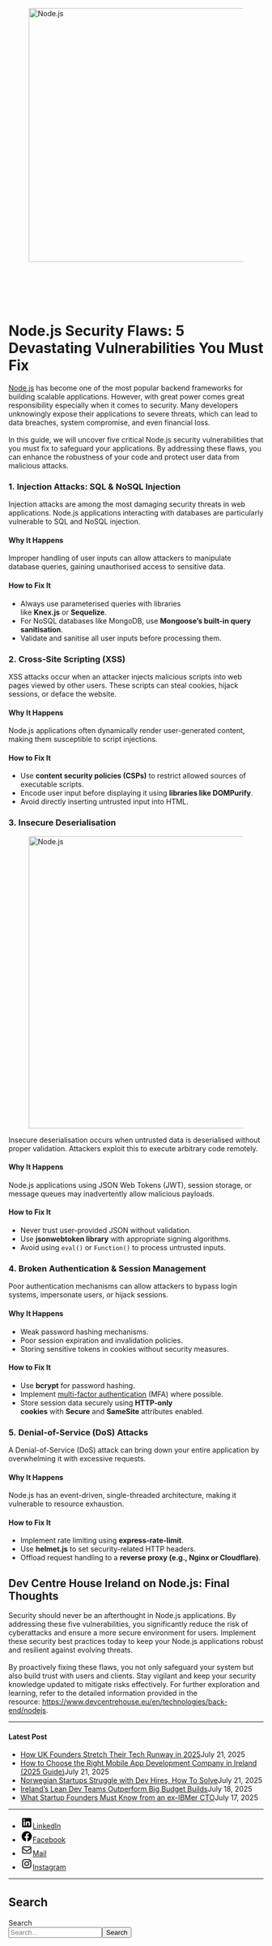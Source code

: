 
<div class="wp-block-columns alignwide is-layout-flex wp-container-core-columns-is-layout-8ba3830c wp-block-columns-is-layout-flex" style="margin-top:0;margin-bottom:0;padding-right:0;padding-left:0">
<div class="wp-block-column is-layout-flow wp-block-column-is-layout-flow" style="flex-basis:70%">
<div class="wp-block-group has-global-padding is-layout-constrained wp-block-group-is-layout-constrained"><figure class="alignwide wp-block-post-featured-image" style="padding-bottom:2vh;"><img alt="Node.js" class="attachment-post-thumbnail size-post-thumbnail wp-post-image" decoding="async" fetchpriority="high" height="500" sizes="(max-width: 1000px) 100vw, 1000px" src="https://www.devcentrehouse.eu/blogs/wp-content/uploads/2025/04/nodejs-identify.jpg" srcset="https://www.devcentrehouse.eu/blogs/wp-content/uploads/2025/04/nodejs-identify.jpg 1000w, https://www.devcentrehouse.eu/blogs/wp-content/uploads/2025/04/nodejs-identify-300x150.jpg 300w, https://www.devcentrehouse.eu/blogs/wp-content/uploads/2025/04/nodejs-identify-768x384.jpg 768w" style="border-radius:0px;object-fit:cover;" width="1000"/></figure>
<h1 class="alignwide wp-block-post-title has-x-large-font-size">Node.js Security Flaws: 5 Devastating Vulnerabilities You Must Fix</h1>
<div aria-hidden="true" class="wp-block-spacer" style="height:var(--wp--preset--spacing--10)"></div>
</div>
<div class="wp-block-group has-global-padding is-layout-constrained wp-block-group-is-layout-constrained"><div class="entry-content alignwide wp-block-post-content has-global-padding is-layout-constrained wp-container-core-post-content-is-layout-a5dd074b wp-block-post-content-is-layout-constrained">
<p><a href="https://www.devcentrehouse.eu/en/technologies/back-end/nodejs">Node.js</a> has become one of the most popular backend frameworks for building scalable applications. However, with great power comes great responsibility especially when it comes to security. Many developers unknowingly expose their applications to severe threats, which can lead to data breaches, system compromise, and even financial loss.<br/><br/>In this guide, we will uncover five critical Node.js security vulnerabilities that you must fix to safeguard your applications. By addressing these flaws, you can enhance the robustness of your code and protect user data from malicious attacks.</p>
<h3 class="wp-block-heading">1. <strong>Injection Attacks: SQL &amp; NoSQL Injection</strong></h3>
<p>Injection attacks are among the most damaging security threats in web applications. Node.js applications interacting with databases are particularly vulnerable to SQL and NoSQL injection.</p>
<h4 class="wp-block-heading"><strong>Why It Happens</strong></h4>
<p>Improper handling of user inputs can allow attackers to manipulate database queries, gaining unauthorised access to sensitive data.</p>
<h4 class="wp-block-heading"><strong>How to Fix It</strong></h4>
<ul class="wp-block-list">
<li style="padding-top:var(--wp--preset--spacing--xx-small);padding-bottom:var(--wp--preset--spacing--xx-small)">Always use parameterised queries with libraries like <strong>Knex.js</strong> or <strong>Sequelize</strong>.</li>
<li style="padding-top:var(--wp--preset--spacing--xx-small);padding-bottom:var(--wp--preset--spacing--xx-small)">For NoSQL databases like MongoDB, use <strong>Mongoose’s built-in query sanitisation</strong>.</li>
<li style="padding-top:var(--wp--preset--spacing--xx-small);padding-bottom:var(--wp--preset--spacing--xx-small)">Validate and sanitise all user inputs before processing them.</li>
</ul>
<h3 class="wp-block-heading">2. <strong>Cross-Site Scripting (XSS)</strong></h3>
<p>XSS attacks occur when an attacker injects malicious scripts into web pages viewed by other users. These scripts can steal cookies, hijack sessions, or deface the website.</p>
<h4 class="wp-block-heading"><strong>Why It Happens</strong></h4>
<p>Node.js applications often dynamically render user-generated content, making them susceptible to script injections.</p>
<h4 class="wp-block-heading"><strong>How to Fix It</strong></h4>
<ul class="wp-block-list">
<li style="padding-top:var(--wp--preset--spacing--xx-small);padding-bottom:var(--wp--preset--spacing--xx-small)">Use <strong>content security policies (CSPs)</strong> to restrict allowed sources of executable scripts.</li>
<li style="padding-top:var(--wp--preset--spacing--xx-small);padding-bottom:var(--wp--preset--spacing--xx-small)">Encode user input before displaying it using <strong>libraries like DOMPurify</strong>.</li>
<li style="padding-top:var(--wp--preset--spacing--xx-small);padding-bottom:var(--wp--preset--spacing--xx-small)">Avoid directly inserting untrusted input into HTML.</li>
</ul>
<h3 class="wp-block-heading">3. <strong>Insecure Deserialisation</strong></h3>
<figure class="wp-block-image size-large"><img alt="Node.js" class="wp-image-1512" decoding="async" height="576" sizes="(max-width: 1024px) 100vw, 1024px" src="https://www.devcentrehouse.eu/blogs/wp-content/uploads/2025/04/deser-1-1024x576.jpg" srcset="https://www.devcentrehouse.eu/blogs/wp-content/uploads/2025/04/deser-1-1024x576.jpg 1024w, https://www.devcentrehouse.eu/blogs/wp-content/uploads/2025/04/deser-1-300x169.jpg 300w, https://www.devcentrehouse.eu/blogs/wp-content/uploads/2025/04/deser-1-768x432.jpg 768w, https://www.devcentrehouse.eu/blogs/wp-content/uploads/2025/04/deser-1-1536x864.jpg 1536w, https://www.devcentrehouse.eu/blogs/wp-content/uploads/2025/04/deser-1.jpg 1920w" width="1024"/></figure>
<p>Insecure deserialisation occurs when untrusted data is deserialised without proper validation. Attackers exploit this to execute arbitrary code remotely.</p>
<h4 class="wp-block-heading"><strong>Why It Happens</strong></h4>
<p>Node.js applications using JSON Web Tokens (JWT), session storage, or message queues may inadvertently allow malicious payloads.</p>
<h4 class="wp-block-heading"><strong>How to Fix It</strong></h4>
<ul class="wp-block-list">
<li style="padding-top:var(--wp--preset--spacing--xx-small);padding-bottom:var(--wp--preset--spacing--xx-small)">Never trust user-provided JSON without validation.</li>
<li style="padding-top:var(--wp--preset--spacing--xx-small);padding-bottom:var(--wp--preset--spacing--xx-small)">Use <strong>jsonwebtoken library</strong> with appropriate signing algorithms.</li>
<li style="padding-top:var(--wp--preset--spacing--xx-small);padding-bottom:var(--wp--preset--spacing--xx-small)">Avoid using <code>eval()</code> or <code>Function()</code> to process untrusted inputs.</li>
</ul>
<h3 class="wp-block-heading">4. <strong>Broken Authentication &amp; Session Management</strong></h3>
<p>Poor authentication mechanisms can allow attackers to bypass login systems, impersonate users, or hijack sessions.</p>
<h4 class="wp-block-heading"><strong>Why It Happens</strong></h4>
<ul class="wp-block-list">
<li style="padding-top:var(--wp--preset--spacing--xx-small);padding-bottom:var(--wp--preset--spacing--xx-small)">Weak password hashing mechanisms.</li>
<li style="padding-top:var(--wp--preset--spacing--xx-small);padding-bottom:var(--wp--preset--spacing--xx-small)">Poor session expiration and invalidation policies.</li>
<li style="padding-top:var(--wp--preset--spacing--xx-small);padding-bottom:var(--wp--preset--spacing--xx-small)">Storing sensitive tokens in cookies without security measures.</li>
</ul>
<h4 class="wp-block-heading"><strong>How to Fix It</strong></h4>
<ul class="wp-block-list">
<li style="padding-top:var(--wp--preset--spacing--xx-small);padding-bottom:var(--wp--preset--spacing--xx-small)">Use <strong>bcrypt</strong> for password hashing.</li>
<li style="padding-top:var(--wp--preset--spacing--xx-small);padding-bottom:var(--wp--preset--spacing--xx-small)">Implement <a href="https://en.wikipedia.org/wiki/Multi-factor_authentication" rel="noreferrer noopener nofollow" target="_blank">multi-factor authentication</a> (MFA) where possible.</li>
<li style="padding-top:var(--wp--preset--spacing--xx-small);padding-bottom:var(--wp--preset--spacing--xx-small)">Store session data securely using <strong>HTTP-only cookies</strong> with <strong>Secure</strong> and <strong>SameSite</strong> attributes enabled.</li>
</ul>
<h3 class="wp-block-heading">5. <strong>Denial-of-Service (DoS) Attacks</strong></h3>
<p>A Denial-of-Service (DoS) attack can bring down your entire application by overwhelming it with excessive requests.</p>
<h4 class="wp-block-heading"><strong>Why It Happens</strong></h4>
<p>Node.js has an event-driven, single-threaded architecture, making it vulnerable to resource exhaustion.</p>
<h4 class="wp-block-heading"><strong>How to Fix It</strong></h4>
<ul class="wp-block-list">
<li style="padding-top:var(--wp--preset--spacing--xx-small);padding-bottom:var(--wp--preset--spacing--xx-small)">Implement rate limiting using <strong>express-rate-limit</strong>.</li>
<li style="padding-top:var(--wp--preset--spacing--xx-small);padding-bottom:var(--wp--preset--spacing--xx-small)">Use <strong>helmet.js</strong> to set security-related HTTP headers.</li>
<li style="padding-top:var(--wp--preset--spacing--xx-small);padding-bottom:var(--wp--preset--spacing--xx-small)">Offload request handling to a <strong>reverse proxy (e.g., Nginx or Cloudflare)</strong>.</li>
</ul>
<h2 class="wp-block-heading">Dev Centre House Ireland on Node.js: Final Thoughts</h2>
<p>Security should never be an afterthought in Node.js applications. By addressing these five vulnerabilities, you significantly reduce the risk of cyberattacks and ensure a more secure environment for users. Implement these security best practices today to keep your Node.js applications robust and resilient against evolving threats.<br/><br/>By proactively fixing these flaws, you not only safeguard your system but also build trust with users and clients. Stay vigilant and keep your security knowledge updated to mitigate risks effectively. For further exploration and learning, refer to the detailed information provided in the resource: <a href="https://www.devcentrehouse.eu/en/technologies/back-end/nodejs">https://www.devcentrehouse.eu/en/technologies/back-end/nodejs</a>.</p>
<!--— Calendly inline widget begin ---->


<!--— Calendly inline widget end ---->
</div></div>
</div>
<div class="wp-block-column is-layout-flow wp-block-column-is-layout-flow" style="flex-basis:30%"><aside class="wp-block-template-part">
<div class="wp-block-group is-layout-flow wp-container-core-group-is-layout-0ba1ad86 wp-block-group-is-layout-flow" style="padding-right:0;padding-left:0">
<hr class="wp-block-separator has-text-color has-contrast-color has-alpha-channel-opacity has-contrast-background-color has-background is-style-wide"/>
<h4 class="wp-block-heading has-large-font-size"><strong>Latest Post</strong></h4>
<ul class="wp-block-latest-posts__list has-dates wp-block-latest-posts" style="margin-top:0;margin-bottom:0;margin-left:0;margin-right:0;"><li><a class="wp-block-latest-posts__post-title" href="https://www.devcentrehouse.eu/blogs/uk-founders-tech-runway-strategies-2025/">How UK Founders Stretch Their Tech Runway in 2025</a><time class="wp-block-latest-posts__post-date" datetime="2025-07-21T12:16:21+00:00">July 21, 2025</time></li>
<li><a class="wp-block-latest-posts__post-title" href="https://www.devcentrehouse.eu/blogs/how-to-choose-the-right-mobile-app-development-company-in-ireland-2025-guide/">How to Choose the Right Mobile App Development Company in Ireland (2025 Guide)</a><time class="wp-block-latest-posts__post-date" datetime="2025-07-21T12:04:38+00:00">July 21, 2025</time></li>
<li><a class="wp-block-latest-posts__post-title" href="https://www.devcentrehouse.eu/blogs/norwegian-startups-developer-hiring-challenges/">Norwegian Startups Struggle with Dev Hires, How To Solve</a><time class="wp-block-latest-posts__post-date" datetime="2025-07-21T12:02:22+00:00">July 21, 2025</time></li>
<li><a class="wp-block-latest-posts__post-title" href="https://www.devcentrehouse.eu/blogs/irelands-lean-dev-teams-outperform-big-budget-builds/">Ireland’s Lean Dev Teams Outperform Big Budget Builds</a><time class="wp-block-latest-posts__post-date" datetime="2025-07-18T13:10:01+00:00">July 18, 2025</time></li>
<li><a class="wp-block-latest-posts__post-title" href="https://www.devcentrehouse.eu/blogs/what-startup-founders-must-know-from-an-ex-ibmer-cto/">What Startup Founders Must Know from an ex-IBMer CTO</a><time class="wp-block-latest-posts__post-date" datetime="2025-07-17T14:38:33+00:00">July 17, 2025</time></li>
</ul>
<hr class="wp-block-separator has-text-color has-contrast-color has-alpha-channel-opacity has-contrast-background-color has-background is-style-wide"/>
<ul class="wp-block-social-links is-layout-flex wp-block-social-links-is-layout-flex"><li class="wp-social-link wp-social-link-linkedin wp-block-social-link"><a class="wp-block-social-link-anchor" href="https://www.linkedin.com/company/devcentrehouse/"><svg aria-hidden="true" focusable="false" height="24" version="1.1" viewbox="0 0 24 24" width="24" xmlns="http://www.w3.org/2000/svg"><path d="M19.7,3H4.3C3.582,3,3,3.582,3,4.3v15.4C3,20.418,3.582,21,4.3,21h15.4c0.718,0,1.3-0.582,1.3-1.3V4.3 C21,3.582,20.418,3,19.7,3z M8.339,18.338H5.667v-8.59h2.672V18.338z M7.004,8.574c-0.857,0-1.549-0.694-1.549-1.548 c0-0.855,0.691-1.548,1.549-1.548c0.854,0,1.547,0.694,1.547,1.548C8.551,7.881,7.858,8.574,7.004,8.574z M18.339,18.338h-2.669 v-4.177c0-0.996-0.017-2.278-1.387-2.278c-1.389,0-1.601,1.086-1.601,2.206v4.249h-2.667v-8.59h2.559v1.174h0.037 c0.356-0.675,1.227-1.387,2.526-1.387c2.703,0,3.203,1.779,3.203,4.092V18.338z"></path></svg><span class="wp-block-social-link-label screen-reader-text">LinkedIn</span></a></li>
<li class="wp-social-link wp-social-link-facebook wp-block-social-link"><a class="wp-block-social-link-anchor" href="https://www.facebook.com/devcentrehouse"><svg aria-hidden="true" focusable="false" height="24" version="1.1" viewbox="0 0 24 24" width="24" xmlns="http://www.w3.org/2000/svg"><path d="M12 2C6.5 2 2 6.5 2 12c0 5 3.7 9.1 8.4 9.9v-7H7.9V12h2.5V9.8c0-2.5 1.5-3.9 3.8-3.9 1.1 0 2.2.2 2.2.2v2.5h-1.3c-1.2 0-1.6.8-1.6 1.6V12h2.8l-.4 2.9h-2.3v7C18.3 21.1 22 17 22 12c0-5.5-4.5-10-10-10z"></path></svg><span class="wp-block-social-link-label screen-reader-text">Facebook</span></a></li>
<li class="wp-social-link wp-social-link-mail wp-block-social-link"><a class="wp-block-social-link-anchor" href="/cdn-cgi/l/email-protection#fcdadfcdccc8c7999090dadfcdcdcdc7dadfcccac8c798dadfcdcccdc7dadfcdcdc4c79fdadfcdcccdc792dadfcdcdcac7dadfcdcdc8c799dadfcdccc8c793dadfcdcdcbc7dadfcdcdc9c7dadfcdcccdc7d29989"><svg aria-hidden="true" focusable="false" height="24" version="1.1" viewbox="0 0 24 24" width="24" xmlns="http://www.w3.org/2000/svg"><path d="M19,5H5c-1.1,0-2,.9-2,2v10c0,1.1.9,2,2,2h14c1.1,0,2-.9,2-2V7c0-1.1-.9-2-2-2zm.5,12c0,.3-.2.5-.5.5H5c-.3,0-.5-.2-.5-.5V9.8l7.5,5.6,7.5-5.6V17zm0-9.1L12,13.6,4.5,7.9V7c0-.3.2-.5.5-.5h14c.3,0,.5.2.5.5v.9z"></path></svg><span class="wp-block-social-link-label screen-reader-text">Mail</span></a></li>
<li class="wp-social-link wp-social-link-instagram wp-block-social-link"><a class="wp-block-social-link-anchor" href="https://www.instagram.com/devcentrehouse/"><svg aria-hidden="true" focusable="false" height="24" version="1.1" viewbox="0 0 24 24" width="24" xmlns="http://www.w3.org/2000/svg"><path d="M12,4.622c2.403,0,2.688,0.009,3.637,0.052c0.877,0.04,1.354,0.187,1.671,0.31c0.42,0.163,0.72,0.358,1.035,0.673 c0.315,0.315,0.51,0.615,0.673,1.035c0.123,0.317,0.27,0.794,0.31,1.671c0.043,0.949,0.052,1.234,0.052,3.637 s-0.009,2.688-0.052,3.637c-0.04,0.877-0.187,1.354-0.31,1.671c-0.163,0.42-0.358,0.72-0.673,1.035 c-0.315,0.315-0.615,0.51-1.035,0.673c-0.317,0.123-0.794,0.27-1.671,0.31c-0.949,0.043-1.233,0.052-3.637,0.052 s-2.688-0.009-3.637-0.052c-0.877-0.04-1.354-0.187-1.671-0.31c-0.42-0.163-0.72-0.358-1.035-0.673 c-0.315-0.315-0.51-0.615-0.673-1.035c-0.123-0.317-0.27-0.794-0.31-1.671C4.631,14.688,4.622,14.403,4.622,12 s0.009-2.688,0.052-3.637c0.04-0.877,0.187-1.354,0.31-1.671c0.163-0.42,0.358-0.72,0.673-1.035 c0.315-0.315,0.615-0.51,1.035-0.673c0.317-0.123,0.794-0.27,1.671-0.31C9.312,4.631,9.597,4.622,12,4.622 M12,3 C9.556,3,9.249,3.01,8.289,3.054C7.331,3.098,6.677,3.25,6.105,3.472C5.513,3.702,5.011,4.01,4.511,4.511 c-0.5,0.5-0.808,1.002-1.038,1.594C3.25,6.677,3.098,7.331,3.054,8.289C3.01,9.249,3,9.556,3,12c0,2.444,0.01,2.751,0.054,3.711 c0.044,0.958,0.196,1.612,0.418,2.185c0.23,0.592,0.538,1.094,1.038,1.594c0.5,0.5,1.002,0.808,1.594,1.038 c0.572,0.222,1.227,0.375,2.185,0.418C9.249,20.99,9.556,21,12,21s2.751-0.01,3.711-0.054c0.958-0.044,1.612-0.196,2.185-0.418 c0.592-0.23,1.094-0.538,1.594-1.038c0.5-0.5,0.808-1.002,1.038-1.594c0.222-0.572,0.375-1.227,0.418-2.185 C20.99,14.751,21,14.444,21,12s-0.01-2.751-0.054-3.711c-0.044-0.958-0.196-1.612-0.418-2.185c-0.23-0.592-0.538-1.094-1.038-1.594 c-0.5-0.5-1.002-0.808-1.594-1.038c-0.572-0.222-1.227-0.375-2.185-0.418C14.751,3.01,14.444,3,12,3L12,3z M12,7.378 c-2.552,0-4.622,2.069-4.622,4.622S9.448,16.622,12,16.622s4.622-2.069,4.622-4.622S14.552,7.378,12,7.378z M12,15 c-1.657,0-3-1.343-3-3s1.343-3,3-3s3,1.343,3,3S13.657,15,12,15z M16.804,6.116c-0.596,0-1.08,0.484-1.08,1.08 s0.484,1.08,1.08,1.08c0.596,0,1.08-0.484,1.08-1.08S17.401,6.116,16.804,6.116z"></path></svg><span class="wp-block-social-link-label screen-reader-text">Instagram</span></a></li></ul>
<hr class="wp-block-separator has-text-color has-contrast-color has-alpha-channel-opacity has-contrast-background-color has-background is-style-wide"/>
<div class="wp-block-group is-vertical is-content-justification-stretch is-layout-flex wp-container-core-group-is-layout-38a18bb4 wp-block-group-is-layout-flex">
<h2 class="wp-block-heading" style="font-size:clamp(1.039rem, 1.039rem + ((1vw - 0.2rem) * 0.935), 1.6rem);">Search</h2>
<form action="https://www.devcentrehouse.eu/blogs/" class="wp-block-search__button-outside wp-block-search__text-button wp-block-search" method="get" role="search"><label class="wp-block-search__label screen-reader-text" for="wp-block-search__input-2">Search</label><div class="wp-block-search__inside-wrapper" style="width: 100%"><input class="wp-block-search__input" id="wp-block-search__input-2" name="s" placeholder="Search..." required="" type="search" value=""/><button aria-label="Search" class="wp-block-search__button wp-element-button" type="submit">Search</button></div></form></div>
<div aria-hidden="true" class="wp-block-spacer" style="height:var(--wp--preset--spacing--10)"></div>
</div>
</aside></div>
</div>
